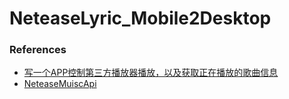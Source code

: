 # NeteaseLyric_Mobile2Desktop

### References
+ [写一个APP控制第三方播放器播放，以及获取正在播放的歌曲信息](https://blog.csdn.net/Java_Grass/article/details/78668301)
+ [NeteaseMuiscApi](https://github.com/GEEKiDoS/NeteaseMuiscApi)
